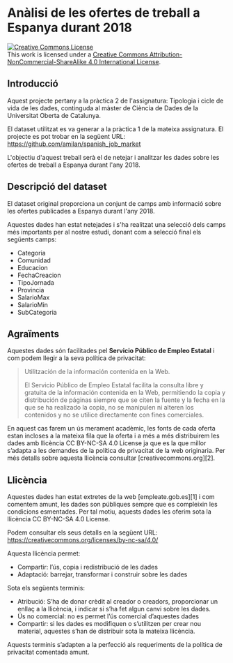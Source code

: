 # Anàlisi de les ofertes de treball a Espanya durant 2018

<a rel="license" href="http://creativecommons.org/licenses/by-nc-sa/4.0/"><img alt="Creative Commons License" style="border-width:0" src="https://i.creativecommons.org/l/by-nc-sa/4.0/88x31.png" /></a><br />This work is licensed under a <a rel="license" href="http://creativecommons.org/licenses/by-nc-sa/4.0/">Creative Commons Attribution-NonCommercial-ShareAlike 4.0 International License</a>.

## Introducció

Aquest projecte pertany a la pràctica 2 de l'assignatura: Tipologia i cicle de vida de les dades, continguda al màster de Ciència de Dades de la Universitat Oberta de Catalunya.

El dataset utilitzat es va generar a la pràctica 1 de la mateixa assignatura. El projecte es pot trobar en la següent URL: https://github.com/amilan/spanish_job_market

L'objectiu d'aquest treball serà el de netejar i analitzar les dades sobre les ofertes de treball a Espanya durant l'any 2018.

## Descripció del dataset

El dataset original proporciona un conjunt de camps amb informació sobre les ofertes publicades a Espanya durant l'any 2018.

Aquestes dades han estat netejades i s'ha realitzat una selecció dels camps més importants per al nostre estudi, donant com a selecció final els següents camps:

- Categoria
- Comunidad
- Educacion
- FechaCreacion
- TipoJornada
- Provincia
- SalarioMax
- SalarioMin
- SubCategoria

## Agraïments

Aquestes dades són facilitades pel __Servicio Público de Empleo Estatal__ i com podem llegir a la seva política de privacitat:

> Utilitzación de la información contenida en la Web.
>
> El Servicio Público de Empleo Estatal facilita la consulta libre y gratuita de la información contenida en la Web, permitiendo la copia y distribución de páginas siempre que se citen la fuente y la fecha en la que se ha realizado la copia, no se manipulen ni alteren los contenidos y no se utilice directamente con fines comerciales.

En aquest cas farem un ús merament acadèmic, les fonts de cada oferta estan incloses a la mateixa fila que la oferta i a més a més distribuirem les dades amb llicència CC BY-NC-SA 4.0 License ja que es la que millor s’adapta a les demandes de la política de privacitat de la web originaria. Per més detalls sobre aquesta llicència consultar [creativecommons.org][2].

## Llicència

Aquestes dades han estat extretes de la web [empleate.gob.es][1] i com comentem amunt, les dades son públiques sempre que es compleixin les condicions esmentades. Per tal motiu, aquests dades les oferim sota la llicència CC BY-NC-SA 4.0 License.

Podem consultar els seus detalls en la següent URL: https://creativecommons.org/licenses/by-nc-sa/4.0/

Aquesta llicència permet:

- Compartir: l’ús, copia i redistribució de les dades
- Adaptació: barrejar, transformar i construir sobre les dades

Sota els següents terminis:

- Atribució: S’ha de donar crèdit al creador o creadors, proporcionar un enllaç a la llicència, i indicar si s’ha fet algun canvi sobre les dades.
- Ús no comercial: no es permet l’ús comercial d’aquestes dades
- Compartir: si les dades es modifiquen o s’utilitzen per crear nou material, aquestes s’han de distribuir sota la mateixa llicència.

Aquests terminis s’adapten a la perfecció als requeriments de la política de privacitat comentada amunt.
